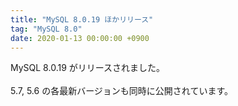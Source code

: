 ```yaml
---
title: "MySQL 8.0.19 ほかリリース"
tag: "MySQL 8.0"
date: 2020-01-13 00:00:00 +0900
---
```


MySQL 8.0.19 がリリースされました。<br>
<br>
5.7, 5.6 の各最新バージョンも同時に公開されています。<br>
<br>
